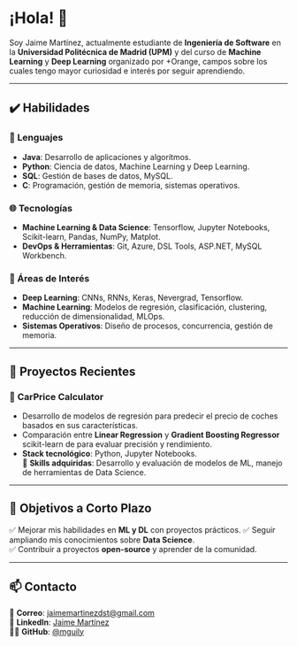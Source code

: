 # ¡Hola! 👋
Soy Jaime Martínez, actualmente estudiante de **Ingeniería de Software** en la **Universidad Politécnica de Madrid (UPM)** y del curso de **Machine Learning** y **Deep Learning** organizado por +Orange, campos sobre los cuales tengo mayor curiosidad e interés por seguir aprendiendo.

---

## ✔️ Habilidades  

### 📝 Lenguajes  
- **Java**: Desarrollo de aplicaciones y algorítmos.
- **Python**: Ciencia de datos, Machine Learning y Deep Learning.  
- **SQL**: Gestión de bases de datos, MySQL.  
- **C**: Programación, gestión de memoria, sistemas operativos.  

### 🌐 Tecnologías  
- **Machine Learning & Data Science**: Tensorflow, Jupyter Notebooks, Scikit-learn, Pandas, NumPy, Matplot.
- **DevOps & Herramientas**: Git, Azure, DSL Tools, ASP.NET, MySQL Workbench.  

### 💭 Áreas de Interés  
- **Deep Learning**: CNNs, RNNs, Keras, Nevergrad, Tensorflow.
- **Machine Learning**: Modelos de regresión, clasificación, clustering, reducción de dimensionalidad, MLOps. 
- **Sistemas Operativos**: Diseño de procesos, concurrencia, gestión de memoria.  

---

## 🚀 Proyectos Recientes  

### 🔹 **CarPrice Calculator**  
- Desarrollo de modelos de regresión para predecir el precio de coches basados en sus características.  
- Comparación entre **Linear Regression** y **Gradient Boosting Regressor** scikit-learn de  para evaluar precisión y rendimiento.  
- **Stack tecnológico**: Python, Jupyter Notebooks.  
📌 **Skills adquiridas**: Desarrollo y evaluación de modelos de ML, manejo de herramientas de Data Science.

---

## 🎯 Objetivos a Corto Plazo  
✅ Mejorar mis habilidades en **ML y DL** con proyectos prácticos.
✅ Seguir ampliando mis conocimientos sobre **Data Science**.  
✅ Contribuir a proyectos **open-source** y aprender de la comunidad.  

---

## 📫 Contacto 
📧 **Correo**: [jaimemartinezdst@gmail.com](jaimemartinezdst@gmail.com)  
💼 **LinkedIn**: [Jaime Martínez](https://www.linkedin.com/in/jaime-martinez-dominguez-5745b4302/)  
🧑‍💻 **GitHub**: [@mguily](https://github.com/mguily)  
